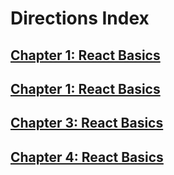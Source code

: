 # Directions Index
## [Chapter 1: React Basics](chapter-1-directions.md)
## [Chapter 1: React Basics](chapter-1-directions.md)
## [Chapter 3: React Basics](chapter-3-directions.md)
## [Chapter 4: React Basics](chapter-4-directions.md)
